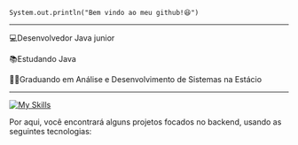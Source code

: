 <code>System.out.println("Bem vindo ao meu github!😆")</code>
<hr>
💻Desenvolvedor Java junior


📚Estudando Java

👨‍💻Graduando em Análise e Desenvolvimento de Sistemas na Estácio

<hr>

[![My Skills](https://skillicons.dev/icons?i=java&theme=light)](https://skillicons.dev)

Por aqui, você encontrará alguns projetos focados no backend, usando as seguintes tecnologias:

